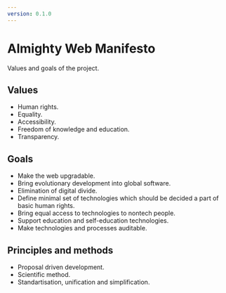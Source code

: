 ```yaml
---
version: 0.1.0
---
```


# Almighty Web Manifesto

Values and goals of the project.

## Values

* Human rights.
* Equality.
* Accessibility.
* Freedom of knowledge and education.
* Transparency.

## Goals

* Make the web upgradable.
* Bring evolutionary development into global software.
* Elimination of digital divide.
* Define minimal set of technologies which should be decided a part of basic human rights.
* Bring equal access to technologies to nontech people.
* Support education and self-education technologies.
* Make technologies and processes auditable.

## Principles and methods

* Proposal driven development.
* Scientific method.
* Standartisation, unification and simplification.
